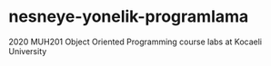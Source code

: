 # nesneye-yonelik-programlama
2020 MUH201 Object Oriented Programming course labs at Kocaeli University
